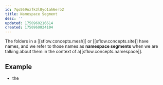 ```yaml
---
id: 7qo569nzfk3l8yo1ah6erb2
title: Namespace Segment
desc: ''
updated: 1750960216614
created: 1750960024104
---
```


The folders in a [[sflow.concepts.mesh]] or [[sflow.concepts.site]] have names,
and we refer to those names as **namespace segments** when we are talking about
them in the context of a[[sflow.concepts.namespace]].

## Example

- the
